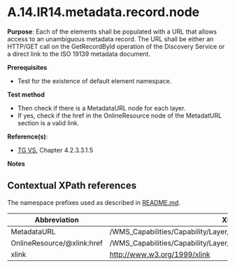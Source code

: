 # A.14.IR14.metadata.record.node

**Purpose**: Each of the elements shall be populated with a URL that allows access to an unambiguous metadata record. The URL shall be either an HTTP/GET call on the GetRecordById operation of the Discovery Service or a direct link to the ISO 19139 metadata document.

**Prerequisites**

* Test for the existence of default element namespace.

**Test method**

* Then check if there is a MetadataURL node for each layer. 
* If yes, check if the href in the OnlineResource node of the MetadatURL section is a valid link.

**Reference(s)**: 
* [TG VS](README.md#ref_TG_VS), Chapter 4.2.3.3.1.5

**Notes**

## Contextual XPath references

The namespace prefixes used as described in [README.md](README.md#namespaces).

Abbreviation                                               |  XPath expression
---------------------------------------------------------- | -------------------------------------------------------------------------
MetadataURL <a name="MetadataURL"></a>   | /WMS_Capabilities/Capability/Layer/MetadataURL
OnlineResource/@xlink:href <a name="OnlineResource/@xlink:href"></a>   | /WMS_Capabilities/Capability/Layer/MetadataURL/Format/OnlineResource/@xlink:href
xlink | http://www.w3.org/1999/xlink
